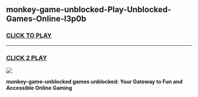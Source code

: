 
## monkey-game-unblocked-Play-Unblocked-Games-Online-l3p0b
<h3>
<a href="https://premium76.site?title=monkey-game-unblocked&ref=24A">CLICK TO PLAY</a></h3>
<hr>

<h3>
<a href="https://premium76.site?title=monkey-game-unblocked&ref=24A">CLICK 2 PLAY</a>
  
</h3>

<a href="https://premium76.site?title=monkey-game-unblocked&ref=24A"><img src="https://clearcache.store/games.png"></a>


**monkey-game-unblocked games unblocked: Your Gateway to Fun and Accessible Online Gaming**
